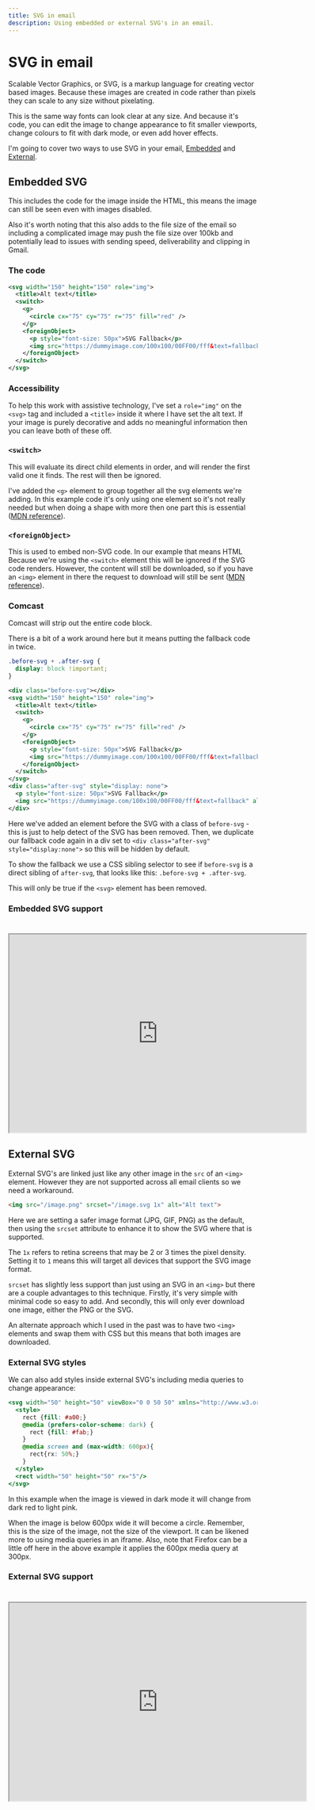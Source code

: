 ```yaml
---
title: SVG in email
description: Using embedded or external SVG's in an email.
---
```


# SVG in email

Scalable Vector Graphics, or SVG, is a markup language for creating vector based images. Because these images are created in code rather than pixels they can scale to any size without pixelating.

This is the same way fonts can look clear at any size. And because it's code, you can edit the image to change appearance to fit smaller viewports, change colours to fit with dark mode, or even add hover effects.

I'm going to cover two ways to use SVG in your email, [Embedded](#embedded-svg) and [External](#external-svg).

## Embedded SVG

This includes the code for the image inside the HTML, this means the image can still be seen even with images disabled.

Also it's worth noting that this also adds to the file size of the email so including a complicated image may push the file size over 100kb and potentially lead to issues with sending speed, deliverability and clipping in Gmail.

### The code

```xml
<svg width="150" height="150" role="img">
  <title>Alt text</title>
  <switch>
    <g>
      <circle cx="75" cy="75" r="75" fill="red" />
    </g>
    <foreignObject>
      <p style="font-size: 50px">SVG Fallback</p>
      <img src="https://dummyimage.com/100x100/00FF00/fff&text=fallback" alt="alt text">
    </foreignObject>
  </switch>
</svg>
```

### Accessibility

To help this work with assistive technology, I've set a `role="img"` on the `<svg>` tag and included a `<title>` inside it where I have set the alt text. If your image is purely decorative and adds no meaningful information then you can leave both of these off.

### `<switch>`

This will evaluate its direct child elements in order, and will render the first valid one it finds. The rest will then be ignored.

I've added the `<g>` element to group together all the svg elements we're adding. In this example code it's only using one element so it's not really needed but when doing a shape with more then one part this is essential ([MDN reference](https://developer.mozilla.org/en-US/docs/Web/SVG/Element/switch)).

### `<foreignObject>`

This is used to embed non-SVG code. In our example that means HTML  Because we're using the `<switch>` element this will be ignored if the SVG code renders. However, the content will still be downloaded, so if you have an `<img>` element in there the request to download will still be sent ([MDN reference](https://developer.mozilla.org/en-US/docs/Web/SVG/Element/foreignObject)).

### Comcast

Comcast will strip out the entire code block.

There is a bit of a work around here but it means putting the fallback code in twice.

```css
.before-svg + .after-svg {
  display: block !important;
}
```

```xml
<div class="before-svg"></div>
<svg width="150" height="150" role="img">
  <title>Alt text</title>
  <switch>
    <g>
      <circle cx="75" cy="75" r="75" fill="red" />
    </g>
    <foreignObject>
      <p style="font-size: 50px">SVG Fallback</p>
      <img src="https://dummyimage.com/100x100/00FF00/fff&text=fallback" alt="alt text">
    </foreignObject>
  </switch>
</svg>
<div class="after-svg" style="display: none">
  <p style="font-size: 50px">SVG Fallback</p>
  <img src="https://dummyimage.com/100x100/00FF00/fff&text=fallback" alt="alt text">
</div>
```

Here we've added an element before the SVG with a class of `before-svg` - this is just to help detect of the SVG has been removed. Then, we duplicate our fallback code again in a div set to `<div class="after-svg" style="display:none">` so this will be hidden by default.

To show the fallback we use a CSS sibling selector to see if `before-svg` is a direct sibling of `after-svg`, that looks like this: `.before-svg + .after-svg`.

This will only be true if the `<svg>` element has been removed.

### Embedded SVG support

<iframe src="https://embed.caniemail.com/html-svg/" width="600" height="400" style="margin-top: 1.5rem" class="caniemail" title="Embedded SVG support from caniemail.com"></iframe>

## External SVG

External SVG's are linked just like any other image in the `src` of an `<img>` element. However they are not supported across all email clients so we need a workaround.

```html
<img src="/image.png" srcset="/image.svg 1x" alt="Alt text">
```

Here we are setting a safer image format (JPG, GIF, PNG) as the default, then using the `srcset` attribute to enhance it to show the SVG where that is supported.

The `1x` refers to retina screens that may be 2 or 3 times the pixel density. Setting it to `1` means this will target all devices that support the SVG image format.

`srcset` has slightly less support than just using an SVG in an `<img>` but there are a couple advantages to this technique. Firstly, it's very simple with minimal code so easy to add. And secondly, this will only ever download one image, either the PNG or the SVG.

An alternate approach which I used in the past was to have two `<img>` elements and swap them with CSS but this means that both images are downloaded.

### External SVG styles

We can also add styles inside external SVG's including media queries to change appearance:

```handlebars
<svg width="50" height="50" viewBox="0 0 50 50" xmlns="http://www.w3.org/2000/svg">
  <style>
    rect {fill: #a00;}
    @media (prefers-color-scheme: dark) {
      rect {fill: #fab;}
    }
    @media screen and (max-width: 600px){
      rect{rx: 50%;}
    }
  </style>
  <rect width="50" height="50" rx="5"/>
</svg>
```

In this example when the image is viewed in dark mode it will change from dark red to light pink.

When the image is below 600px wide it will become a circle. Remember, this is the size of the image, not the size of the viewport. It can be likened more to using media queries in an iframe. Also, note that Firefox can be a little off here in the above example it applies the 600px media query at 300px.


### External SVG support

<iframe src="https://embed.caniemail.com/image-svg/" style="margin-top: 1.5rem" width="600" height="400" class="caniemail" title="External SVG support from caniemail.com"></iframe>

<!-- ## Base64 SVG -->
